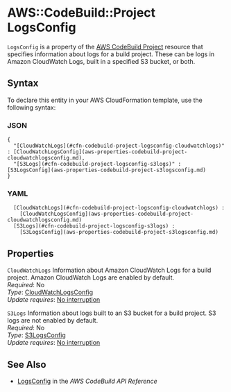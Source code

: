 # AWS::CodeBuild::Project LogsConfig<a name="aws-properties-codebuild-project-logsconfig"></a>

 `LogsConfig` is a property of the [AWS CodeBuild Project](https://docs.aws.amazon.com/aws-properties-codebuild-project-source.html) resource that specifies information about logs for a build project\. These can be logs in Amazon CloudWatch Logs, built in a specified S3 bucket, or both\. 

## Syntax<a name="aws-properties-codebuild-project-logsconfig-syntax"></a>

To declare this entity in your AWS CloudFormation template, use the following syntax:

### JSON<a name="aws-properties-codebuild-project-logsconfig-syntax.json"></a>

```
{
  "[CloudWatchLogs](#cfn-codebuild-project-logsconfig-cloudwatchlogs)" : [CloudWatchLogsConfig](aws-properties-codebuild-project-cloudwatchlogsconfig.md),
  "[S3Logs](#cfn-codebuild-project-logsconfig-s3logs)" : [S3LogsConfig](aws-properties-codebuild-project-s3logsconfig.md)
}
```

### YAML<a name="aws-properties-codebuild-project-logsconfig-syntax.yaml"></a>

```
﻿  [CloudWatchLogs](#cfn-codebuild-project-logsconfig-cloudwatchlogs) : 
    [CloudWatchLogsConfig](aws-properties-codebuild-project-cloudwatchlogsconfig.md)
﻿  [S3Logs](#cfn-codebuild-project-logsconfig-s3logs) : 
    [S3LogsConfig](aws-properties-codebuild-project-s3logsconfig.md)
```

## Properties<a name="aws-properties-codebuild-project-logsconfig-properties"></a>

`CloudWatchLogs`  <a name="cfn-codebuild-project-logsconfig-cloudwatchlogs"></a>
 Information about Amazon CloudWatch Logs for a build project\. Amazon CloudWatch Logs are enabled by default\.   
*Required*: No  
*Type*: [CloudWatchLogsConfig](aws-properties-codebuild-project-cloudwatchlogsconfig.md)  
*Update requires*: [No interruption](https://docs.aws.amazon.com/AWSCloudFormation/latest/UserGuide/using-cfn-updating-stacks-update-behaviors.html#update-no-interrupt)

`S3Logs`  <a name="cfn-codebuild-project-logsconfig-s3logs"></a>
 Information about logs built to an S3 bucket for a build project\. S3 logs are not enabled by default\.   
*Required*: No  
*Type*: [S3LogsConfig](aws-properties-codebuild-project-s3logsconfig.md)  
*Update requires*: [No interruption](https://docs.aws.amazon.com/AWSCloudFormation/latest/UserGuide/using-cfn-updating-stacks-update-behaviors.html#update-no-interrupt)

## See Also<a name="aws-properties-codebuild-project-logsconfig--seealso"></a>
+  [ LogsConfig](https://docs.aws.amazon.com/codebuild/latest/APIReference/API_LogsConfig.html) in the *AWS CodeBuild API Reference* 
